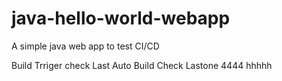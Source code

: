 java-hello-world-webapp
=======================

A simple java web app to test CI/CD

Build Trriger check
Last Auto Build Check
Lastone
4444
hhhhh
